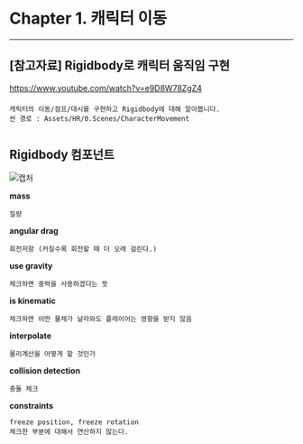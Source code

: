 # Chapter 1. 캐릭터 이동 
***
## [참고자료] Rigidbody로 캐릭터 움직임 구현
https://www.youtube.com/watch?v=e9D8W78ZgZ4
####
    캐릭터의 이동/점프/대시를 구현하고 Rigidbody에 대해 알아봅니다.
    씬 경로 : Assets/HR/0.Scenes/CharacterMovement
#
## Rigidbody 컴포넌트
![캡처](https://user-images.githubusercontent.com/86524081/202970747-349b56f7-20ae-4247-b544-cce7935385e7.PNG)

**mass**

    질량

**angular drag**

    회전저항 (커질수록 회전할 때 더 오래 걸린다.)

**use gravity**

    체크하면 중력을 사용하겠다는 뜻

**is kinematic**

    체크하면 어떤 물체가 날라와도 플레이어는 영향을 받지 않음

**interpolate**

    물리계산을 어떻게 할 것인가
    
**collision detection**

    충돌 체크

**constraints**

    freeze position, freeze rotation 
    체크한 부분에 대해서 연산하지 않는다.
    
